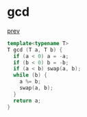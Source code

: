 ﻿# gcd
[prev](..\index.md)
```cpp
template<typename T>
T gcd (T a, T b) {
  if (a < 0) a = -a;
  if (b < 0) b = -b;
  if (a < b) swap(a, b);
  while (b) {
    a %= b;
    swap(a, b);
  }
  return a;
}
```
